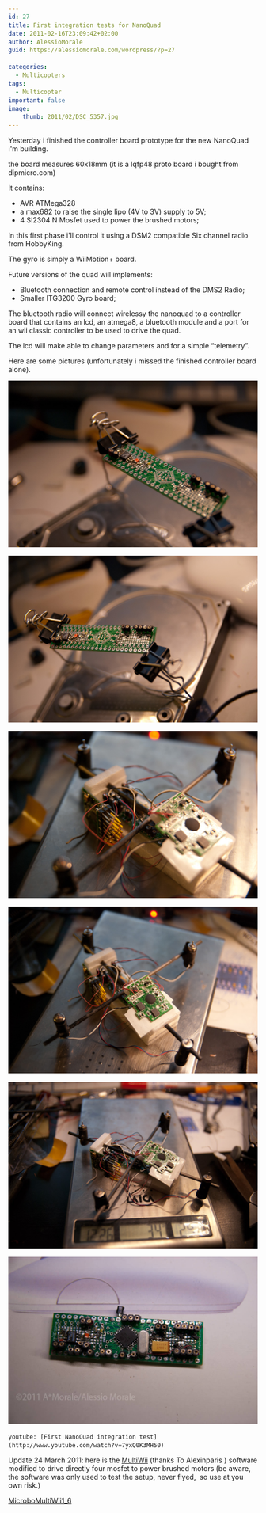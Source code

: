```yaml
---
id: 27
title: First integration tests for NanoQuad
date: 2011-02-16T23:09:42+02:00
author: AlessioMorale
guid: https://alessiomorale.com/wordpress/?p=27

categories:
  - Multicopters
tags:
  - Multicopter
important: false
image:
    thumb: 2011/02/DSC_5357.jpg
---
```


Yesterday i finished the controller board prototype for the new NanoQuad i'm building.

the board measures 60x18mm (it is a lqfp48 proto board i bought from dipmicro.com)

It contains:

- AVR ATMega328
- a max682 to raise the single lipo (4V to 3V) supply to 5V;
- 4 SI2304 N Mosfet used to power the brushed motors;

In this first phase i'll control it using a DSM2 compatible Six channel radio from HobbyKing.

The gyro is simply a WiiMotion+ board.

Future versions of the quad will implements:

- Bluetooth connection and remote control instead of the DMS2 Radio;
- Smaller ITG3200 Gyro board;

The bluetooth radio will connect wirelessy the nanoquad to a controller board that contains an lcd, an atmega8, a bluetooth module and a port for an wii classic controller to be used to drive the quad.

The lcd will make able to change parameters and for a simple &#8220;telemetry&#8221;.

Here are some pictures (unfortunately i missed the finished controller board alone).

![](/images/2011/02/DSC_5286.jpg)

![](/images/2011/02/DSC_5288.jpg)

![](/images/2011/02/DSC_5290.jpg)

![](/images/2011/02/DSC_5292.jpg)

![](/images/2011/02/DSC_5293.jpg)

![](/images/2011/02/DSC_5357.jpg)

`youtube: [First NanoQuad integration test](http://www.youtube.com/watch?v=7yxQ0K3MH50)`

Update 24 March 2011: here is the [MultiWii](http://wbb.multiwii.com/index.php) (thanks To Alexinparis ) software modified to drive directly four mosfet to power brushed motors (be aware, the software was only used to test the setup, never flyed,  so use at you own risk.)

[MicroboMultiWii1_6](https://alessiomorale.com/wordpress/wp-content/uploads/2011/02/MicroboMultiWii1_6.zip)

